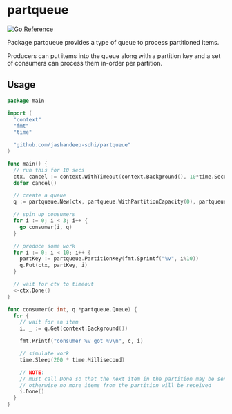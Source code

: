 # partqueue

[![Go Reference](https://pkg.go.dev/badge/github.com/jashandeep-sohi/partqueue.svg)](https://pkg.go.dev/github.com/jashandeep-sohi/partqueue)

Package partqueue provides a type of queue to process partitioned items.

Producers can put items into the queue along with a partition key and a set of
consumers can process them in-order per partition.

## Usage

```go
package main

import (
  "context"
  "fmt"
  "time"

  "github.com/jashandeep-sohi/partqueue"
)

func main() {
  // run this for 10 secs
  ctx, cancel := context.WithTimeout(context.Background(), 10*time.Second)
  defer cancel()

  // create a queue
  q := partqueue.New(ctx, partqueue.WithPartitionCapacity(0), partqueue.WithBufferCapacity(0))

  // spin up consumers
  for i := 0; i < 3; i++ {
    go consumer(i, q)
  }

  // produce some work
  for i := 0; i < 10; i++ {
    partKey := partqueue.PartitionKey(fmt.Sprintf("%v", i%10))
    q.Put(ctx, partKey, i)
  }

  // wait for ctx to timeout
  <-ctx.Done()
}

func consumer(c int, q *partqueue.Queue) {
  for {
    // wait for an item
    i, _ := q.Get(context.Background())

    fmt.Printf("consumer %v got %v\n", c, i)

    // simulate work
    time.Sleep(200 * time.Millisecond)

    // NOTE:
    // must call Done so that the next item in the partition may be sent
    // otherwise no more items from the partition will be received
    i.Done()
  }
}
```
